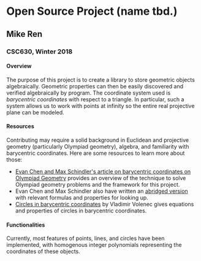 # Open Source Project (name tbd.)
## Mike Ren
### CSC630, Winter 2018

#### Overview
The purpose of this project is to create a library to store geometric objects algebraically. Geometric properties can then be easily discovered and verified algebraically by program. The coordinate system used is *barycentric coordinates* with respect to a triangle. In particular, such a system allows us to work with points at infinity so the entire real projective plane can be modeled.

#### Resources
Contributing may require a solid background in Euclidean and projective geometry (particularly Olympiad geometry), algebra, and familiarity with barycentric coordinates. Here are some resources to learn more about those:
* [Evan Chen and Max Schindler's article on barycentric coordinates on Olympiad Geometry](http://s3.amazonaws.com/aops-cdn.artofproblemsolving.com/resources/articles/bary.pdf) provides an overview of the technique to solve Olympiad geometry problems and the framework for this project.
* Evan Chen and Max Schindler also have written an [abridged version](http://web.evanchen.cc/handouts/bary/bary-short.pdf) with relevant formulas and properties for looking up.
* [Circles in barycentric coordinates](https://pdfs.semanticscholar.org/4563/00961af8c3ae6fc53a07b1dd400876b73940.pdf) by Vladimir Volenec gives equations and properties of circles in barycentric coordinates.

#### Functionalities
Currently, most features of points, lines, and circles have been implemented, with homogenous integer polynomials representing the coordinates of these objects.
